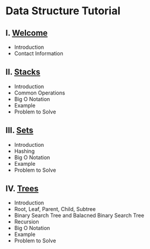 # Data Structure Tutorial
## I. [Welcome](Welcome.md)
* Introduction
* Contact Information
## II. [Stacks](Stacks.md)
* Introduction
* Common Operations
* Big O Notation
* Example
* Problem to Solve
## III. [Sets](Sets.md)
* Introduction
* Hashing
* Big O Notation
* Example
* Problem to Solve
## IV. [Trees](Trees.md)
* Introduction
* Root, Leaf, Parent, Child, Subtree
* Binary Search Tree and Balacned Binary Search Tree
* Recursion
* Big O Notation
* Example
* Problem to Solve